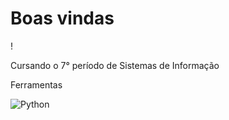 <!doctype html>
<style type= text/css>
	.imgDiv{align="left";
        width="30px";
        style="padding-right:10px"
		}
</style>
<h1> Boas vindas </h1> !
<p>Cursando o 7° período de Sistemas de Informação</p>
<p>Ferramentas</p>
<div class="imgDiv">
<img alt="Python" src="https://cdn.jsdelivr.net/gh/devicons/devicon@latest/icons/python/python-original.svg" />
</div>
</html>
<!--
**nezi404/nezi404** is a ✨ _special_ ✨ repository because its `README.md` (this file) appears on your GitHub profile.

Here are some ideas to get you started:

- 🔭 I’m currently working on ...
- 🌱 I’m currently learning ...
- 👯 I’m looking to collaborate on ...
- 🤔 I’m looking for help with ...
- 💬 Ask me about ...
- 📫 How to reach me: ...
- 😄 Pronouns: ...
- ⚡ Fun fact: ...
-->
